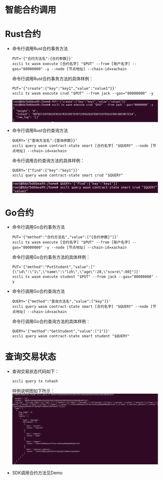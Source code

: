 # 智能合约调用

# Rust合约

- 命令行调用Rust合约事务方法

    ```
    PUT='{"合约方法名":{合约参数}}'
    xccli tx wasm execute [合约名字] "$PUT" --from [账户名字] --gas="80000000" -y --node [节点地址] --chain-id=xachain
    ```

    命令行调用Rust合约事务方法的具体样例：   
    ```
    PUT='{"create":{"key":"key1","value":"value1"}}'
    xccli tx wasm execute crud "$PUT" --from jack --gas="80000000" -y
    ```   
    ![](picture/call1.png )

- 命令行调用Rust合约查询方法

    ```
    QUERY='{"查询方法名":{查询参数}}'
    xccli query wasm contract-state smart [合约名字] "$QUERY" --node [节点地址] --chain-id=xachain
    ```

    命令行调用合约查询方法的具体样例：   
    ```
    QUERY='{"find":{"key":"key1"}}'
    xccli query wasm contract-state smart crud "$QUERY"
    ```
    ![](picture/call2.png)

# Go合约

- 命令行调用Go合约事务方法

    ```
    PUT='{"method":"合约方法名","value":["{合约参数}"]}'
    xccli tx wasm execute [合约名字] "$PUT" --from [账户名字] --gas="80000000" -y --node [节点地址] --chain-id=xachain
    ```

  命令行调用Go合约事务方法的具体样例：
    ```
    PUT='{"method":"PutStudent","value":["{\"id\":\"1\",\"name\":\"lzh\",\"age\":20,\"score\":80}"]}'
    xccli tx wasm execute student "$PUT" --from jack --gas="80000000" -y
    ```



- 命令行调用Go合约查询方法

    ```
    QUERY='{"method":"查询方法名","value":["key"]}'
    xccli query wasm contract-state smart [合约名字] "$QUERY" --node [节点地址] --chain-id=xachain
    ```

  命令行调用Go合约查询方法的具体样例：
    ```
    QUERY='{"method":"GetStudent","value":["1"]}'
    xccli query wasm contract-state smart student "$QUERY"
    ```

# 查询交易状态

- 查询交易状态代码如下：

    ```
    xccli query tx txhash
    ```

    样例说明图如下所示：   
    ![交易状态查询样例](picture/call3.png "交易状态查询样例")

- SDK调用合约方法见Demo